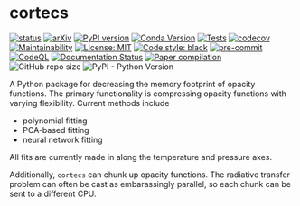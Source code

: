 # cortecs
[![status](https://joss.theoj.org/papers/b0c4f5012351abb476081ffe9226fbf4/status.svg)](https://joss.theoj.org/papers/b0c4f5012351abb476081ffe9226fbf4)
[![arXiv](https://img.shields.io/badge/arXiv-2402.07047-b31b1b.svg)](https://arxiv.org/abs/2402.07047)
[![PyPI version](https://badge.fury.io/py/cortecs.svg)](https://badge.fury.io/py/cortecs)
[![Conda Version](https://img.shields.io/conda/vn/conda-forge/cortecs.svg)](https://anaconda.org/conda-forge/cortecs)
[![Tests](https://github.com/arjunsavel/cortecs/actions/workflows/python-package.yml/badge.svg)](https://github.com/arjunsavel/cortecs/actions/workflows/python-package.yml)
[![codecov](https://codecov.io/gh/arjunsavel/cortecs/graph/badge.svg?token=90S3STBO5X)](https://codecov.io/gh/arjunsavel/cortecs)
[![Maintainability](https://api.codeclimate.com/v1/badges/4eb53795313af153f4cd/maintainability)](https://codeclimate.com/github/arjunsavel/cortecs/maintainability)
[![License: MIT](https://img.shields.io/badge/License-MIT-yellow.svg)](https://opensource.org/licenses/MIT)
[![Code style: black](https://img.shields.io/badge/code%20style-black-000000.svg)](https://github.com/psf/black)
[![pre-commit](https://img.shields.io/badge/pre--commit-enabled-brightgreen?logo=pre-commit)](https://github.com/pre-commit/pre-commit)
[![CodeQL](https://github.com/arjunsavel/cortecs/actions/workflows/codeql.yml/badge.svg)](https://github.com/arjunsavel/cortecs/actions/workflows/codeql.yml)
[![Documentation Status](https://readthedocs.org/projects/cortecs/badge/?version=latest)](https://cortecs.readthedocs.io/en/latest/?badge=latest)
[![Paper compilation](https://github.com/arjunsavel/cortecs/actions/workflows/draft-pdf.yml/badge.svg)](https://github.com/arjunsavel/cortecs/actions/workflows/draft-pdf.yml)
![GitHub repo size](https://img.shields.io/github/repo-size/arjunsavel/cortecs)
![PyPI - Python Version](https://img.shields.io/pypi/pyversions/cortecs)





A Python package for decreasing the memory footprint of opacity functions. The primary functionality is compressing opacity functions with varying flexibility. Current methods include
- polynomial fitting
- PCA-based fitting
- neural network fitting


All fits are currently made in along the temperature and pressure axes. 

Additionally, `cortecs` can chunk up opacity functions. The radiative transfer problem can often be cast as embarassingly parallel, so each chunk can be sent to a different CPU.
